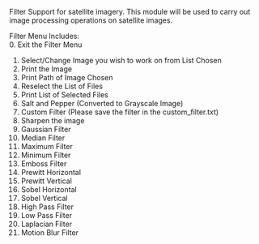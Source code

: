 Filter Support for satellite imagery. This module will be used to carry out image processing operations on satellite images.

Filter Menu Includes: <br />
0. Exit the Filter Menu <br />
1. Select/Change Image you wish to work on from List Chosen <br />
2. Print the Image <br />
3. Print Path of Image Chosen <br />
4. Reselect the List of Files <br />
5. Print List of Selected Files <br />
6. Salt and Pepper (Converted to Grayscale Image) <br />
7. Custom Filter (Please save the filter in the custom_filter.txt) <br />
8. Sharpen the image <br />
9. Gaussian Filter <br />
10. Median Filter <br />
11. Maximum Filter <br />
12. Minimum Filter <br />
13. Emboss Filter <br />
14. Prewitt Horizontal <br />
15. Prewitt Vertical <br />
16. Sobel Horizontal <br />
17. Sobel Vertical <br />
18. High Pass Filter <br />
19. Low Pass Filter <br />
20. Laplacian Filter <br />
21. Motion Blur Filter <br />
